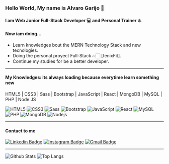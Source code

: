 ### Hello World, My name is Alvaro Garijo 👋
#### I am  Web Junior Full-Stack Developer 💻  and Personal Trainer ♨️


#### Now iam doing...

- Learn knowledges bout the MERN Technology Stack and new tecnologies. 
- Doing the personal proyect Full-Stack 👉🏻 [fenixFit].
- Continue my studies for be a better developer.
___

#### My Knowledges: its always loading because everytime learn something new

 HTML5 | CSS3 | Sass | Bootstrap | JavaScript  | React | MongoDB | MySQL | PHP | Node.JS 
 
 ![HTML5](https://img.shields.io/badge/-HTML5-E34F26?style=flat-square&logo=html5&logoColor=white) 
 ![CSS3](https://img.shields.io/badge/-CSS3-1572B6?style=flat-square&logo=css3) 
 ![Sass](https://img.shields.io/badge/-Sass-black?style=flat-square&logo=Sass)
 ![Bootstrap](https://img.shields.io/badge/-Bootstrap-563D7C?style=flat-square&logo=bootstrap)
 ![JavaScript](https://img.shields.io/badge/-JavaScript-black?style=flat-square&logo=javascript)
 ![React](https://img.shields.io/badge/-React-black?style=flat-square&logo=react) 
 ![MySQL](https://img.shields.io/badge/-MySQL-black?style=flat-square&logo=mysql)
 ![PHP](https://img.shields.io/badge/-php-E34A86?style=flat-square&logo=php)
 ![MongoDB](https://img.shields.io/badge/-MongoDB-black?style=flat-square&logo=mongodb) 
 ![Nodejs](https://img.shields.io/badge/-Nodejs-black?style=flat-square&logo=Node.js)
___

#### Contact to me

[![Linkedin Badge](https://img.shields.io/badge/-ALvaroGarijo-=flat-square&logo=Linkedin&logoColor=white&link=https://www.linkedin.com/in/alvaro-garijo-s%C3%A1nchez-003416221/)](https://www.linkedin.com/in/alvaro-garijo-s%C3%A1nchez-003416221/)
[![Instagram Badge](https://img.shields.io/badge/-AlvaroGarijo-purple?style=flat-square&logo=instagram&logoColor=white&link=https://www.instagram.com/alvarogarijo_fitness/?hl=es)](https://www.instagram.com/alvarogarijo_fitness/?hl=es)
[![Gmail Badge](https://img.shields.io/badge/-garijoentrenamientoysalud@gmail.com-c14438?style=flat-square&logo=Gmail&logoColor=white&link=mailto:garijoentrenamientoysalud@gmail.com)](mailto:garijoentrenamientoysalud@gmail.com)
___

![Github Stats](https://github-readme-stats.vercel.app/api?username=AlvaroGarijo&count_private=true&show_icons=true&include_all_commits=true)
![Top Langs](https://github-readme-stats.vercel.app/api/top-langs/?username=AlvaroGarijo&hide=TeX&layout=compact)
